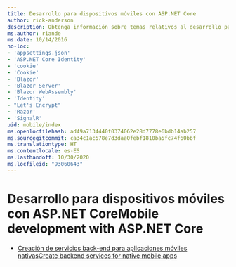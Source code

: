 ```yaml
---
title: Desarrollo para dispositivos móviles con ASP.NET Core
author: rick-anderson
description: Obtenga información sobre temas relativos al desarrollo para dispositivos móviles con ASP.NET Core.
ms.author: riande
ms.date: 10/14/2016
no-loc:
- 'appsettings.json'
- 'ASP.NET Core Identity'
- 'cookie'
- 'Cookie'
- 'Blazor'
- 'Blazor Server'
- 'Blazor WebAssembly'
- 'Identity'
- "Let's Encrypt"
- 'Razor'
- 'SignalR'
uid: mobile/index
ms.openlocfilehash: ad49a7134440f0374062e28d7778e6bdb14ab257
ms.sourcegitcommit: ca34c1ac578e7d3daa0febf1810ba5fc74f60bbf
ms.translationtype: HT
ms.contentlocale: es-ES
ms.lasthandoff: 10/30/2020
ms.locfileid: "93060643"
---
```

# <a name="mobile-development-with-aspnet-core"></a><span data-ttu-id="8c5d1-103">Desarrollo para dispositivos móviles con ASP.NET Core</span><span class="sxs-lookup"><span data-stu-id="8c5d1-103">Mobile development with ASP.NET Core</span></span>

* [<span data-ttu-id="8c5d1-104">Creación de servicios back-end para aplicaciones móviles nativas</span><span class="sxs-lookup"><span data-stu-id="8c5d1-104">Create backend services for native mobile apps</span></span>](native-mobile-backend.md)
